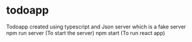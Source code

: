 # todoapp
Todoapp created using typescript and Json server which is a fake server
npm run server (To start the server)
npm start (To run react app)
